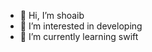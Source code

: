 - 👋 Hi, I’m shoaib 
- 👀 I’m interested in developing
- 🌱 I’m currently learning swift

<!---
shubs7777/shubs7777 is a ✨ special ✨ repository because its `README.md` (this file) appears on your GitHub profile.
You can click the Preview link to take a look at your changes.
--->
